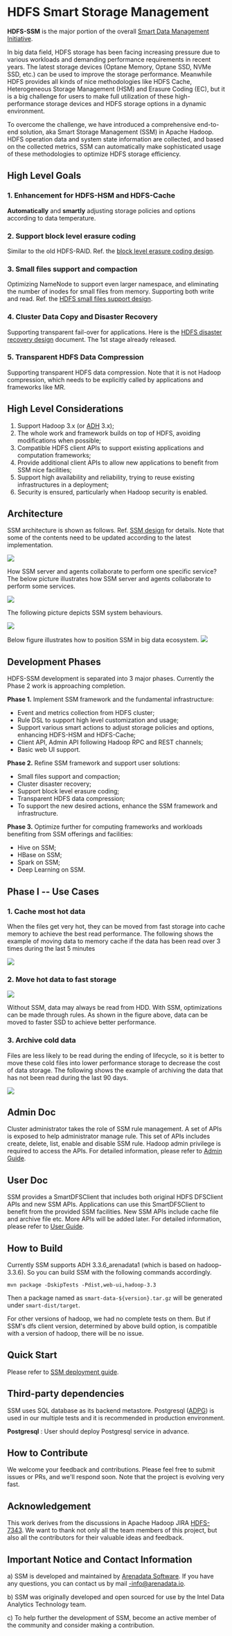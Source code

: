 
HDFS Smart Storage Management
=========================

**HDFS-SSM** is the major portion of the overall [Smart Data Management Initiative](https://github.com/arenadata/SSM/blob/develop/docs/overall-initiative.md).

In big data field, HDFS storage has been facing increasing pressure due to various workloads and demanding performance requirements in recent years. The latest storage devices (Optane Memory, Optane SSD, NVMe SSD, etc.) can be used to improve the storage performance. Meanwhile HDFS provides all kinds of nice methodologies like HDFS Cache, Heterogeneous Storage Management (HSM) and Erasure Coding (EC), but it is a big challenge for users to make full utilization of these high-performance storage devices and HDFS storage options in a dynamic environment.

To overcome the challenge, we have introduced a comprehensive end-to-end solution, aka Smart Storage Management (SSM) in Apache Hadoop. HDFS operation data and system state information are collected, and based on the collected metrics, SSM can automatically make sophisticated usage of these methodologies to optimize HDFS storage efficiency.

High Level Goals
------------
### 1. Enhancement for HDFS-HSM and HDFS-Cache
**Automatically** and **smartly** adjusting storage policies and options according to data temperature.
### 2. Support block level erasure coding
Similar to the old HDFS-RAID. Ref. the [block level erasure coding design](https://github.com/arenadata/SSM/blob/develop/docs/block-level-ec.md).
### 3. Small files support and compaction
Optimizing NameNode to support even larger namespace, and eliminating the number of inodes for small files from memory. Supporting both write and read. Ref. the [HDFS small files support design](https://github.com/arenadata/SSM/blob/develop/docs/small-file-solution.md).
### 4. Cluster Data Copy and Disaster Recovery
Supporting transparent fail-over for applications. Here is the [HDFS disaster recovery design](https://github.com/arenadata/SSM/blob/develop/docs/disaster-recovery.md) document. The 1st stage already released.
### 5. Transparent HDFS Data Compression
Supporting transparent HDFS data compression. Note that it is not Hadoop compression, which needs to be explicitly called by applications and frameworks like MR.

High Level Considerations
------------
1. Support Hadoop 3.x (or [ADH](https://docs.arenadata.io/en/landing-adh/index.html) 3.x);
2. The whole work and framework builds on top of HDFS, avoiding modifications when possible;
3. Compatible HDFS client APIs to support existing applications and computation frameworks;
4. Provide additional client APIs to allow new applications to benefit from SSM nice facilities;
5. Support high availability and reliability, trying to reuse existing infrastructures in a deployment;
6. Security is ensured, particularly when Hadoop security is enabled.

Architecture
------------
SSM architecture is shown as follows. Ref. [SSM design](https://github.com/arenadata/SSM/blob/develop/docs/hdfs-ssm-design.md) for details. Note that some of the contents need to be updated according to the latest implementation.

<img src="https://github.com/arenadata/SSM/blob/develop/docs/image/ssm-overall.png" />

How SSM server and agents collaborate to perform one specific service? The below picture illustrates how SSM server and agents collaborate to perform some services.

<img src="https://github.com/arenadata/SSM/blob/develop/docs/image/ssm-overall-2.png" />

The following picture depicts SSM system behaviours.

<img src="https://github.com/arenadata/SSM/blob/develop/docs/image/ssm-lifecycle.png" />

Below figure illustrates how to position SSM in big data ecosystem.
<img src="https://github.com/arenadata/SSM/blob/develop/docs/image/high-level-architecture.png" />

Development Phases
------------
HDFS-SSM development is separated into 3 major phases. Currently the Phase 2 work is approaching completion.

**Phase 1.** Implement SSM framework and the fundamental infrastructure:
* Event and metrics collection from HDFS cluster;
* Rule DSL to support high level customization and usage;
* Support various smart actions to adjust storage policies and options, enhancing HDFS-HSM and HDFS-Cache;
* Client API, Admin API following Hadoop RPC and REST channels;
* Basic web UI support.

**Phase 2.** Refine SSM framework and support user solutions:
* Small files support and compaction;
* Cluster disaster recovery;
* Support block level erasure coding;
* Transparent HDFS data compression;
* To support the new desired actions, enhance the SSM framework and infrastructure.

**Phase 3.** Optimize further for computing frameworks and workloads benefiting from SSM offerings and facilities:
* Hive on SSM;
* HBase on SSM;
* Spark on SSM;
* Deep Learning on SSM.

Phase I -- Use Cases 
------------
### 1. Cache most hot data
When the files get very hot, they can be moved from fast storage into cache memory to achieve the best read performance. The following shows the example of moving data to memory cache if the data has been read over 3 times during the last 5 minutes

![](https://github.com/arenadata/SSM/blob/develop/docs/image/cache-case.png)

### 2. Move hot data to fast storage
![](https://github.com/arenadata/SSM/blob/develop/docs/image/ssd-case.png)

Without SSM, data may always be read from HDD. With SSM, optimizations can be made through rules. As shown in the figure above, data can be moved to faster SSD to achieve better performance.

### 3. Archive cold data
Files are less likely to be read during the ending of lifecycle, so it is better to move these cold files into lower performance storage to decrease the cost of data storage. The following shows the example of archiving the data that has not been read during the last 90 days.

![](https://github.com/arenadata/SSM/blob/develop/docs/image/archive-case.png)

Admin Doc
------------
Cluster administrator takes the role of SSM rule management. A set of APIs is exposed to help administrator manage rule. This set of APIs includes create, delete, list, enable and disable SSM rule. Hadoop admin privilege is required to access the APIs. For detailed information, please refer to [Admin Guide](https://github.com/arenadata/SSM/blob/develop/docs/admin-user-guide.md).

User Doc
------------
SSM provides a SmartDFSClient that includes both original HDFS DFSClient APIs and new SSM APIs. Applications can use this SmartDFSClient to benefit from the provided SSM facilities. New SSM APIs include cache file and archive file etc. More APIs will be added later. For detailed information, please refer to [User Guide](https://github.com/arenadata/SSM/blob/develop/docs/client-user-guide.md).

How to Build
------------
Currently SSM supports ADH 3.3.6_arenadata1 (which is based on hadoop-3.3.6).
So you can build SSM with the following commands accordingly.

```
mvn package -DskipTests -Pdist,web-ui,hadoop-3.3
```

Then a package named as `smart-data-${version}.tar.gz` will be generated under `smart-dist/target`.

For other versions of hadoop, we had no complete tests on them. But if SSM's dfs client version, determined by above build option, is compatible with a version of hadoop, there will be no issue.

Quick Start
-----------
Please refer to [SSM deployment guide](https://github.com/arenadata/SSM/blob/develop/docs/ssm-deployment-guide.md).

Third-party dependencies
------------------------
SSM uses SQL database as its backend metastore. Postgresql ([ADPG](https://docs.arenadata.io/en/landing-adpg/index.html)) is used in our multiple tests and it is recommended in production environment.

**Postgresql** : User should deploy Postgresql service in advance.

How to Contribute
------------
We welcome your feedback and contributions. Please feel free to submit issues or PRs, and we'll respond soon. Note that the project is evolving very fast.

Acknowledgement
------------
This work derives from the discussions in Apache Hadoop JIRA [HDFS-7343](https://issues.apache.org/jira/browse/HDFS-7343). We want to thank not only all the team members of this project, but also all the contributors for their valuable ideas and feedback.

Important Notice and Contact Information
-------

a) SSM is developed and maintained by [Arenadata Software](https://arenadata.tech/). If you have any questions, you can contact us by mail -info@arenadata.io.

b) SSM was originally developed and open sourced for use by the Intel Data Analytics Technology team.

c) To help further the development of SSM, become an active member of the community and consider making a contribution.
